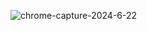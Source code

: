 
![chrome-capture-2024-6-22](https://github.com/nobodyknows133/spacex-clone/assets/167517924/3e5e785b-1b6b-4eb2-8b42-d149c0704c49)
